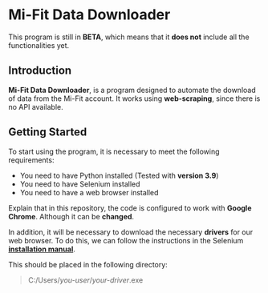 # Mi-Fit Data Downloader

This program is still in **BETA**, which means that it **does not** include all the functionalities yet.


## Introduction

**Mi-Fit Data Downloader**, is a program designed to automate the download of data from the Mi-Fit account. It works using **web-scraping**, since there is no API available.

## Getting Started

To start using the program, it is necessary to meet the following requirements:
- You need to have Python installed (Tested with **version 3.9**)
- You need to have Selenium installed
- You need to have a web browser installed

Explain that in this repository, the code is configured to work with **Google Chrome**. Although it can be **changed**.

In addition, it will be necessary to download the necessary **drivers** for our web browser. To do this, we can follow the instructions in the Selenium **[installation manual](https://selenium-python.readthedocs.io/installation.html#drivers)**.

This should be placed in the following directory:

> C:/Users/*you-user*/*your-driver*.exe

